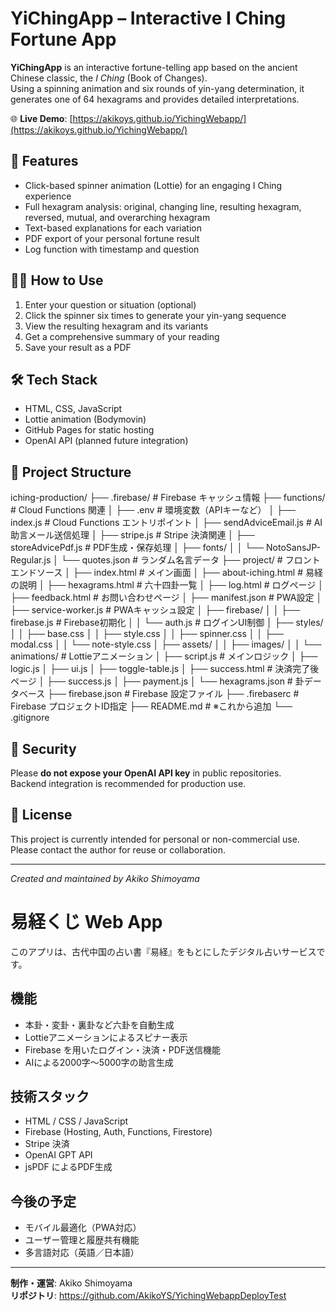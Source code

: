 # YiChingApp – Interactive I Ching Fortune App

**YiChingApp** is an interactive fortune-telling app based on the ancient Chinese classic, the *I Ching* (Book of Changes).  
Using a spinning animation and six rounds of yin-yang determination, it generates one of 64 hexagrams and provides detailed interpretations.

🌐 **Live Demo**: [https://akikoys.github.io/YichingWebapp/](https://akikoys.github.io/YichingWebapp/)

## 🔮 Features

- Click-based spinner animation (Lottie) for an engaging I Ching experience
- Full hexagram analysis: original, changing line, resulting hexagram, reversed, mutual, and overarching hexagram
- Text-based explanations for each variation
- PDF export of your personal fortune result
- Log function with timestamp and question

## 🧑‍💻 How to Use

1. Enter your question or situation (optional)
2. Click the spinner six times to generate your yin-yang sequence
3. View the resulting hexagram and its variants
4. Get a comprehensive summary of your reading
5. Save your result as a PDF

## 🛠 Tech Stack

- HTML, CSS, JavaScript
- Lottie animation (Bodymovin)
- GitHub Pages for static hosting
- OpenAI API (planned future integration)

## 📁 Project Structure
iching-production/
├── .firebase/                  # Firebase キャッシュ情報
├── functions/                 # Cloud Functions 関連
│   ├── .env                   # 環境変数（APIキーなど）
│   ├── index.js               # Cloud Functions エントリポイント
│   ├── sendAdviceEmail.js     # AI助言メール送信処理
│   ├── stripe.js              # Stripe 決済関連
│   ├── storeAdvicePdf.js      # PDF生成・保存処理
│   ├── fonts/
│   │   └── NotoSansJP-Regular.js
│   └── quotes.json            # ランダム名言データ
├── project/                   # フロントエンドソース
│   ├── index.html             # メイン画面
│   ├── about-iching.html      # 易経の説明
│   ├── hexagrams.html         # 六十四卦一覧
│   ├── log.html               # ログページ
│   ├── feedback.html          # お問い合わせページ
│   ├── manifest.json          # PWA設定
│   ├── service-worker.js      # PWAキャッシュ設定
│   ├── firebase/
│   │   ├── firebase.js        # Firebase初期化
│   │   └── auth.js            # ログインUI制御
│   ├── styles/
│   │   ├── base.css
│   │   ├── style.css
│   │   ├── spinner.css
│   │   ├── modal.css
│   │   └── note-style.css
│   ├── assets/
│   │   ├── images/
│   │   └── animations/        # Lottieアニメーション
│   ├── script.js              # メインロジック
│   ├── logic.js
│   ├── ui.js
│   ├── toggle-table.js
│   ├── success.html           # 決済完了後ページ
│   ├── success.js
│   ├── payment.js
│   └── hexagrams.json         # 卦データベース
├── firebase.json              # Firebase 設定ファイル
├── .firebaserc                # Firebase プロジェクトID指定
├── README.md                  # ※これから追加
└── .gitignore
## 🔐 Security

Please **do not expose your OpenAI API key** in public repositories.  
Backend integration is recommended for production use.

## 📄 License

This project is currently intended for personal or non-commercial use.  
Please contact the author for reuse or collaboration.

---

*Created and maintained by Akiko Shimoyama*

# 易経くじ Web App

このアプリは、古代中国の占い書『易経』をもとにしたデジタル占いサービスです。

## 機能
- 本卦・変卦・裏卦など六卦を自動生成
- Lottieアニメーションによるスピナー表示
- Firebase を用いたログイン・決済・PDF送信機能
- AIによる2000字〜5000字の助言生成

## 技術スタック
- HTML / CSS / JavaScript
- Firebase (Hosting, Auth, Functions, Firestore)
- Stripe 決済
- OpenAI GPT API
- jsPDF によるPDF生成

## 今後の予定
- モバイル最適化（PWA対応）
- ユーザー管理と履歴共有機能
- 多言語対応（英語／日本語）

---

**制作・運営**: Akiko Shimoyama  
**リポジトリ**: https://github.com/AkikoYS/YichingWebappDeployTest


